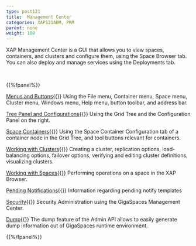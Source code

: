 ```yaml
---
type: post121
title:  Management Center
categories: XAP121ADM, PRM
parent: none
weight: 100
---
```





XAP Management Center is a GUI that allows you to view spaces, containers, and clusters and configure them, using the Space Browser tab. You can also deploy and manage services using the Deployments tab.


<br>

{{%fpanel%}}

[Menus and Buttons](./gigaspaces-browser-menus-and-buttons.html){{<wbr>}}
Using the File menu, Container menu, Space menu, Cluster menu, Windows menu, Help menu, button toolbar, and address bar.


[Tree Panel and Configurations](./gigaspaces-browser-tree-panel-and-configuration-panel.html){{<wbr>}}
Using the Grid Tree and the Configuration Panel on the right.

[Space Containers](./gigaspaces-browser-managing-space-container.html){{<wbr>}}
Using the Space Container Configuration tab of a container node in the Grid Tree, and tool buttons relevant for containers.


[Working with Clusters](./working-with-clusters-gigaspaces-browser.html){{<wbr>}}
Creating a cluster, replication options, load-balancing options, failover options, verifying and editing cluster definitions, visualizing clusters.


[Working with Spaces](./working-with-spaces-gigaspaces-browser.html){{<wbr>}}
Performing operations on a space in the XAP Browser.


[Pending Notifications](./pending-notify-templates-information.html){{<wbr>}}
Information regarding pending notify templates


[Security](./gigaspaces-management-center-ui-security.html){{<wbr>}}
Security Administration using the GigaSpaces Management Center.

[Dump](./gigaspaces-dump.html){{<wbr>}}
The dump feature of the Admin API allows to easily generate dump information out of GigaSpaces runtime environment.

 {{%/fpanel%}}
